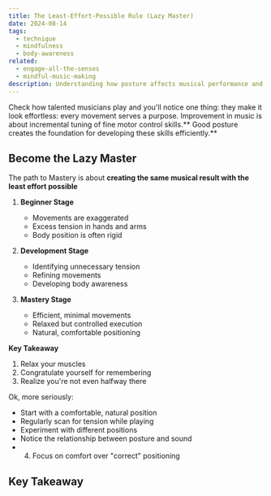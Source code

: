 ```yaml
---
title: The Least-Effort-Possible Rule (Lazy Master)
date: 2024-08-14
tags:
  - technique
  - mindfulness
  - body-awareness
related:
  - engage-all-the-senses
  - mindful-music-making
description: Understanding how posture affects musical performance and development
---
```

Check how talented musicians play and you'll notice one thing: they make it look effortless: every movement serves a purpose. Improvement in music is about incremental tuning of fine motor control skills.** Good posture creates the foundation for developing these skills efficiently.**

## Become the Lazy Master
The path to Mastery is about **creating the same musical result with the least effort possible**


1. **Beginner Stage**
   - Movements are exaggerated
   - Excess tension in hands and arms
   - Body position is often rigid

2. **Development Stage**
   - Identifying unnecessary tension
   - Refining movements
   - Developing body awareness

3. **Mastery Stage**
   - Efficient, minimal movements
   - Relaxed but controlled execution
   - Natural, comfortable positioning



**Key Takeaway**

1. Relax your muscles
2. Congratulate yourself for remembering 
3. Realize you're not even halfway there 

Ok, more seriously:

- Start with a comfortable, natural position
- Regularly scan for tension while playing
- Experiment with different positions
- Notice the relationship between posture and sound
- 4. Focus on comfort over "correct" positioning

## Key Takeaway